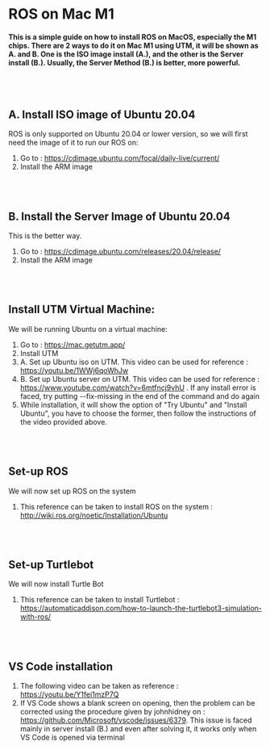 # ROS on Mac M1 
#### This is a simple guide on how to install ROS on MacOS, especially the M1 chips. There are 2 ways to do it on Mac M1 using UTM, it will be shown as A. and B. One is the ISO image install (A.), and the other is the Server install (B.). Usually, the Server Method (B.) is better, more powerful.
</br>
</br>

## A. Install ISO image of Ubuntu 20.04
ROS is only supported on Ubuntu 20.04 or lower version, so we will first need the image of it to run our ROS on:
1. Go to : https://cdimage.ubuntu.com/focal/daily-live/current/
2. Install the ARM image
</br>
</br>

## B. Install the Server Image of Ubuntu 20.04
This is the better way.
1. Go to : https://cdimage.ubuntu.com/releases/20.04/release/
2. Install the ARM image
</br>
</br>

## Install UTM Virtual Machine:
We will be running Ubuntu on a virtual machine:
1. Go to : https://mac.getutm.app/
2. Install UTM 
3. A. Set up Ubuntu iso on UTM. This video can be used for reference : https://youtu.be/1WWj6qoWhJw 
4. B. Set up Ubuntu server on UTM. This video can be used for reference : https://www.youtube.com/watch?v=6mtfncj9vhU . If any install error is faced, try putting --fix-missing in the end of the command and do again
5. While installation, it will show the option of "Try Ubuntu" and "Install Ubuntu", you have to choose the former, then follow the instructions of the video provided above.
</br>
</br>

## Set-up ROS
We will now set up ROS on the system
1. This reference can be taken to install ROS on the system : http://wiki.ros.org/noetic/Installation/Ubuntu
</br>
</br>

## Set-up Turtlebot
We will now install Turtle Bot
1. This reference can be taken to install Turtlebot : https://automaticaddison.com/how-to-launch-the-turtlebot3-simulation-with-ros/
</br>
</br>

## VS Code installation
1. The following video can be taken as reference : https://youtu.be/Y1fei1mzP7Q
2. If VS Code shows a blank screen on opening, then the problem can be corrected using the procedure given by johnhidney on : https://github.com/Microsoft/vscode/issues/6379. This issue is faced mainly in server install (B.) and even after solving it, it works only when VS Code is opened via terminal
